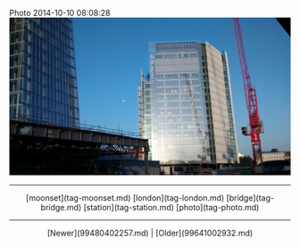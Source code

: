 <!--
title: Photo 2014-10-10 08
date: 2020-06-28T14:38:48.497Z
tags: moonset, london, bridge, station, photo
-->

Photo 2014-10-10 08:08:28
![](99632990707-0.jpg)

<!--BOTTOM-POST-NAVIGATION-->
---

<center>[moonset](tag-moonset.md) [london](tag-london.md) [bridge](tag-bridge.md) [station](tag-station.md) [photo](tag-photo.md)</center>

---

<center>[Newer](99480402257.md) | [Older](99641002932.md)</center>
